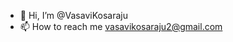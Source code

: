 - 👋 Hi, I’m @VasaviKosaraju
- 📫 How to reach me vasavikosaraju2@gmail.com


<!---
VasaviKosaraju/VasaviKosaraju is a ✨ special ✨ repository because its `README.md` (this file) appears on your GitHub profile.
You can click the Preview link to take a look at your changes..
--->
